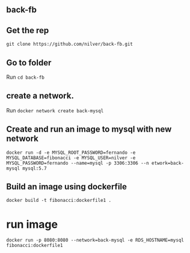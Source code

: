 ## back-fb
## Get the rep
`git clone https://github.com/nilver/back-fb.git`

## Go to folder
Run `cd back-fb`

## create a network.
Run `docker network create back-mysql`

## Create and run an image to mysql with new network
`docker run -d -e MYSQL_ROOT_PASSWORD=fernando -e MYSQL_DATABASE=fibonacci -e MYSQL_USER=nilver -e MYSQL_PASSWORD=fernando --name=mysql -p 3306:3306 --n
etwork=back-mysql mysql:5.7`

## Build an image using dockerfile
`docker build -t fibonacci:dockerfile1 .`

# run image 
`docker run -p 8080:8080 --network=back-mysql -e RDS_HOSTNAME=mysql fibonacci:dockerfile1`
